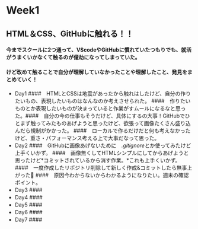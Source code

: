 # Week1
## HTML＆CSS、GitHubに触れる！！
#### 今までスクールに2つ通って、VScodeやGitHubに慣れていたつもりでも、就活がうまくいかなくて触るのが億劫になってしまっていた。
#### けど改めて触ることで自分が理解していなかったことや理解したこと、発見をまとめていく！
- Day1
####　HTMLとCSSは地震があったから触れはしたけど、自分の作りたいもの、表現したいものはなんなのか考えさせられた。
####　作りたいものとか表現したいものが決まっていると作業がすムールになるなと思った。####　自分の今の仕事もそうだけど、具体にするの大事！GitHubでひとまず触ってみたものあげようと思ったけど、欲張って画像たくさん盛り込んだら規制がかかった。
####　ローカルで作るだけだと何も考えなかったけど、重さ・パフォーマンス考える上で大事だなって思った。
- Day2
####　GitHubに画像あげないために　*.gitignore*とか使ってみたけど上手くいかず。
####　画像無くしてHTMLシンプルにしてからあげようと思ったけど*コミットされているから消す作業。*これも上手くいかず。
####　一度作成したリポジトリ削除して新しく作成&コミットしたら無事上がった👏
####　原因今わからないからわかるようになりたい。週末の確認ポイント。
- Day3
####　
- Day4
####　
- Day5
####　
- Day6
####　
- Day7
####　